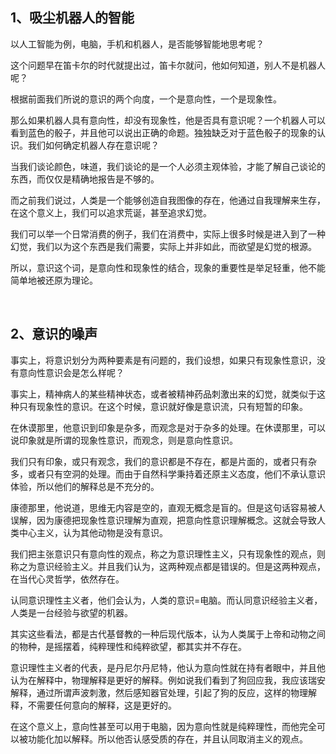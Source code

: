 <h2>1、吸尘机器人的智能</h2><p data-pid="z6mphQvI">以人工智能为例，电脑，手机和机器人，是否能够智能地思考呢？</p><p data-pid="lEeaOyVW">这个问题早在笛卡尔的时代就提出过，笛卡尔就问，他如何知道，别人不是机器人呢？</p><p data-pid="9jiCKuIQ">根据前面我们所说的意识的两个向度，一个是意向性，一个是现象性。</p><p data-pid="gLI5jeQU">那么如果机器人具有意向性，却没有现象性，他是否具有意识呢？一个机器人可以看到蓝色的骰子，并且他可以说出正确的命题。独独缺乏对于蓝色骰子的现象的认识。我们如何确定机器人存在意识呢？</p><p data-pid="WMIFt10l">当我们谈论颜色，味道，我们谈论的是一个人必须主观体验，才能了解自己谈论的东西，而仅仅是精确地报告是不够的。</p><p data-pid="Kz5BQFfj">而之前我们说过，人类是一个能够创造自我图像的存在，他通过自我理解来生存，在这个意义上，我们可以追求荒诞，甚至追求幻觉。</p><p data-pid="izmL6wZe">我们可以举一个日常消费的例子，我们在消费中，实际上很多时候是进入到了一种幻觉，我们以为这个东西是我们需要，实际上并非如此，而欲望是幻觉的根源。</p><p data-pid="uvasVjMg">所以，意识这个词，是意向性和现象性的结合，现象的重要性是举足轻重，他不能简单地被还原为理论。</p><p><br></p><h2>2、意识的噪声</h2><p data-pid="AsIiYheI">事实上，将意识划分为两种要素是有问题的，我们设想，如果只有现象性意识，没有意向性意识会是怎么样呢？</p><p data-pid="n9fS61zI">事实上，精神病人的某些精神状态，或者被精神药品刺激出来的幻觉，就类似于这种只有现象性的意识。在这个时候，意识就好像是意识流，只有短暂的印象。</p><p data-pid="4vYgrw99">在休谟那里，他意识到印象是杂多，而观念是对于杂多的处理。在休谟那里，可以说印象就是所谓的现象性意识，而观念，则是意向性意识。</p><p data-pid="70Df1GMJ">我们只有印象，或只有观念，我们的意识都是不存在，都是片面的，或者只有杂多，或者只有空洞的处理。而由于自然科学秉持着还原主义态度，他们不承认意识体验，所以他们的解释总是不充分的。</p><p data-pid="9Bk5AQNy">康德那里，他说道，思维无内容是空的，直观无概念是盲的。但是这句话容易被人误解，因为康德把现象性意识理解为直观，把意向性意识理解概念。这就会导致人类中心主义，认为其他动物是没有意识。</p><p data-pid="jR6FOqWI">我们把主张意识只有意向性的观点，称之为意识理性主义，只有现象性的观点，则称之为意识经验主义。并且我们认为，这两种观点都是错误的。但是这两种观点，在当代心灵哲学，依然存在。</p><p data-pid="gxdQiAqN">认同意识理性主义者，他们会认为，人类的意识=电脑。而认同意识经验主义者，人类是一台经验与欲望的机器。</p><p data-pid="KVjGidP2">其实这些看法，都是古代基督教的一种后现代版本，认为人类属于上帝和动物之间的物种，是摇摆着，纯粹理性和纯粹欲望，都其实并不存在。</p><p data-pid="AhqrQG-D">意识理性主义者的代表，是丹尼尔丹尼特，他认为意向性就在持有者眼中，并且他认为在解释中，物理解释是更好的解释。例如说我们看到了狗回应我，我应该瑞安解释，通过所谓声波刺激，然后感知器官处理，引起了狗的反应，这样的物理解释，不需要任何意向的解释，这是更好的。</p><p data-pid="MVVJYd08">在这个意义上，意向性甚至可以用于电脑，因为意向性就是纯粹理性，而他完全可以被功能化加以解释。所以他否认感受质的存在，并且认同取消主义的观点。</p><p></p><p></p><p></p><p></p><p></p><p></p><p></p>